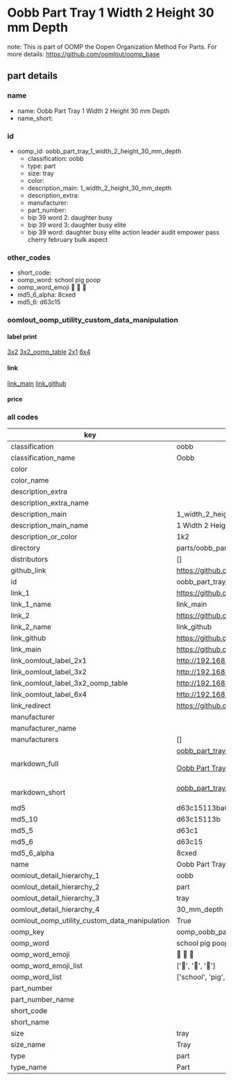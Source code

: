 # Oobb Part Tray 1 Width 2 Height 30 mm Depth  

note: This is part of OOMP the Oopen Organization Method For Parts. For more details: https://github.com/oomlout/oomp_base

##  part details
  







### name
* name: Oobb Part Tray 1 Width 2 Height 30 mm Depth
* name_short: 
### id
* oomp_id: oobb_part_tray_1_width_2_height_30_mm_depth
  * classification: oobb
  * type: part
  * size: tray
  * color: 
  * description_main: 1_width_2_height_30_mm_depth
  * description_extra: 
  * manufacturer: 
  * part_number: 
  * bip 39 word 2: daughter busy
  * bip 39 word 3: daughter busy elite
  * bip 39 word: daughter busy elite action leader audit empower pass cherry february bulk aspect

### other_codes
* short_code: 
* oomp_word: school pig poop
* oomp_word_emoji :school: :pig: :poop:
* md5_6_alpha: 8cxed
* md5_6: d63c15






### oomlout_oomp_utility_custom_data_manipulation
#### label print
[3x2](http://192.168.1.245:1112/?label=oomp%208cxed)
[3x2_oomp_table](http://192.168.1.108:1112/?label=oomp%208cxed)
[2x1](http://192.168.1.242:1112/?label=oomp%208cxed)
[6x4](http://192.168.1.55:1112/?label=oomp%208cxed)    

#### link

[link_main](https://github.com/oomlout/oomlout_oomp_version_1_messy/tree/main/parts/oobb_part_tray_1_width_2_height_30_mm_depth) [link_github](https://github.com/oomlout/oomlout_oomp_version_1_messy/tree/main/parts/oobb_part_tray_1_width_2_height_30_mm_depth)                             

#### price







### all codes 
| key | value |  
| --- | --- |  
| classification | oobb |  
| classification_name | Oobb |  
| color |  |  
| color_name |  |  
| description_extra |  |  
| description_extra_name |  |  
| description_main | 1_width_2_height_30_mm_depth |  
| description_main_name | 1 Width 2 Height 30 mm Depth |  
| description_or_color | 1k2 |  
| directory | parts/oobb_part_tray_1_width_2_height_30_mm_depth |  
| distributors | [] |  
| github_link | https://github.com/oomlout/oomlout_oomp_part_src/tree/main/parts/oobb_part_tray_1_width_2_height_30_mm_depth |  
| id | oobb_part_tray_1_width_2_height_30_mm_depth |  
| link_1 | https://github.com/oomlout/oomlout_oomp_version_1_messy/tree/main/parts/oobb_part_tray_1_width_2_height_30_mm_depth |  
| link_1_name | link_main |  
| link_2 | https://github.com/oomlout/oomlout_oomp_version_1_messy/tree/main/parts/oobb_part_tray_1_width_2_height_30_mm_depth |  
| link_2_name | link_github |  
| link_github | https://github.com/oomlout/oomlout_oomp_version_1_messy/tree/main/parts/oobb_part_tray_1_width_2_height_30_mm_depth |  
| link_main | https://github.com/oomlout/oomlout_oomp_version_1_messy/tree/main/parts/oobb_part_tray_1_width_2_height_30_mm_depth |  
| link_oomlout_label_2x1 | http://192.168.1.242:1112/?label=oomp%208cxed |  
| link_oomlout_label_3x2 | http://192.168.1.245:1112/?label=oomp%208cxed |  
| link_oomlout_label_3x2_oomp_table | http://192.168.1.108:1112/?label=oomp%208cxed |  
| link_oomlout_label_6x4 | http://192.168.1.55:1112/?label=oomp%208cxed |  
| link_redirect | https://github.com/oomlout/oomlout_oomp_version_1_messy/tree/main/parts/oobb_part_tray_1_width_2_height_30_mm_depth |  
| manufacturer |  |  
| manufacturer_name |  |  
| manufacturers | [] |  
| markdown_full | [oobb_part_tray_1_width_2_height_30_mm_depth](none)<br>[](none)<br>[Oobb Part Tray 1 Width 2 Height 30 Mm Depth](none)<br><br> |  
| markdown_short | [oobb_part_tray_1_width_2_height_30_mm_depth](none)<br><br> |  
| md5 | d63c15113ba0a9203c3f40289007c9be |  
| md5_10 | d63c15113b |  
| md5_5 | d63c1 |  
| md5_6 | d63c15 |  
| md5_6_alpha | 8cxed |  
| name | Oobb Part Tray 1 Width 2 Height 30 mm Depth |  
| oomlout_detail_hierarchy_1 | oobb |  
| oomlout_detail_hierarchy_2 | part |  
| oomlout_detail_hierarchy_3 | tray |  
| oomlout_detail_hierarchy_4 | 30_mm_depth |  
| oomlout_oomp_utility_custom_data_manipulation | True |  
| oomp_key | oomp_oobb_part_tray_1_width_2_height_30_mm_depth |  
| oomp_word | school pig poop |  
| oomp_word_emoji | :school: :pig: :poop: |  
| oomp_word_emoji_list | [':school:', ':pig:', ':poop:'] |  
| oomp_word_list | ['school', 'pig', 'poop'] |  
| part_number |  |  
| part_number_name |  |  
| short_code |  |  
| short_name |  |  
| size | tray |  
| size_name | Tray |  
| type | part |  
| type_name | Part |  
